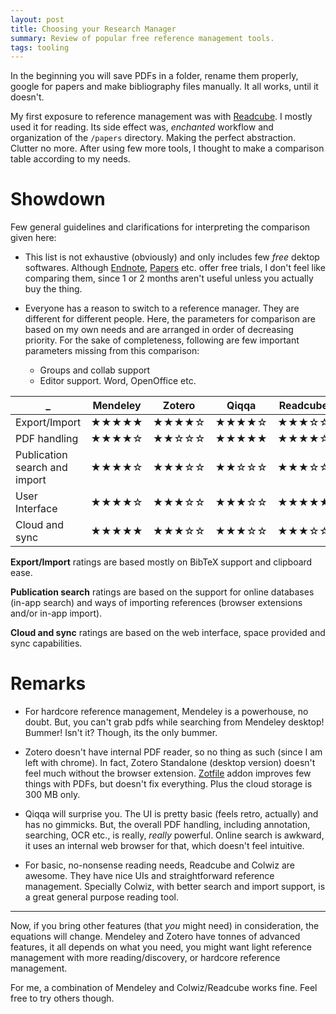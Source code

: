 ```yaml
---
layout: post
title: Choosing your Research Manager
summary: Review of popular free reference management tools.
tags: tooling
---
```


<span class="dropcap">I</span>n the beginning you will save PDFs in a folder,
rename them properly, google for papers and make bibliography files manually. It
all works, until it doesn't.

My first exposure to reference management was with
[Readcube](http://readcube.com). I mostly used it for reading. Its side effect
was, *enchanted* workflow and organization of the `/papers` directory. Making
the perfect abstraction. Clutter no more. After using few more tools, I thought
to make a comparison table according to my needs.

# Showdown

Few general guidelines and clarifications for interpreting the comparison given
here:

- This list is not exhaustive (obviously) and only includes few *free* dektop
  softwares. Although [Endnote](http://endnote.com),
  [Papers](http://www.papersapp.com) etc. offer free trials, I don't feel like
  comparing them, since 1 or 2 months aren't useful unless you actually buy the
  thing.

- Everyone has a reason to switch to a reference manager. They are different for
  different people. Here, the parameters for comparison are based on my own
  needs and are arranged in order of decreasing priority. For the sake of
  completeness, following are few important parameters missing from this
  comparison:
  - Groups and collab support
  - Editor support. Word, OpenOffice etc.

 _ | Mendeley | Zotero | Qiqqa | Readcube | Colwiz
--- | --- | --- | --- | --- | ---
Export/Import | ★★★★★ | ★★★★☆ | ★★★★☆ | ★★★☆☆ | ★★★★★
PDF handling | ★★★★☆ | ★★☆☆☆ | ★★★★★ | ★★★★☆ | ★★★☆☆
Publication search and import | ★★★★☆ | ★★★☆☆ | ★★☆☆☆ | ★★★☆☆ | ★★★★★
User Interface | ★★★★☆ | ★★★☆☆ | ★★★☆☆ | ★★★★★ | ★★★★☆
Cloud and sync | ★★★★★ | ★★★☆☆ | ★★★☆☆ | ★★★☆☆ | ★★★★★

**Export/Import** ratings are based mostly on BibTeX support and clipboard ease.

**Publication search** ratings are based on the support for online databases
(in-app search) and ways of importing references (browser extensions and/or
in-app import).

**Cloud and sync** ratings are based on the web interface, space provided and
sync capabilities.

# Remarks

- For hardcore reference management, Mendeley is a powerhouse, no doubt. But,
  you can't grab pdfs while searching from Mendeley desktop! Bummer! Isn't it?
  Though, its the only bummer.

- Zotero doesn't have internal PDF reader, so no thing as such (since I am left
  with chrome). In fact, Zotero Standalone (desktop version) doesn't feel much
  without the browser extension. [Zotfile](https://github.com/jlegewie/zotfile)
  addon improves few things with PDFs, but doesn't fix everything. Plus the
  cloud storage is 300 MB only.

- Qiqqa will surprise you. The UI is pretty basic (feels retro, actually) and
  has no gimmicks. But, the overall PDF handling, including annotation,
  searching, OCR etc., is really, *really* powerful. Online search is
  awkward, it uses an internal web browser for that, which doesn't feel
  intuitive.

- For basic, no-nonsense reading needs, Readcube and Colwiz are awesome. They
  have nice UIs and straightforward reference management. Specially Colwiz, with
  better search and import support, is a great general purpose reading tool.

---

Now, if you bring other features (that *you* might need) in consideration, the
equations will change. Mendeley and Zotero have tonnes of advanced features, it
all depends on what you need, you might want light reference management with
more reading/discovery, or hardcore reference management.

For me, a combination of Mendeley and Colwiz/Readcube works fine. Feel free to
try others though.
